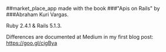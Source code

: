 ##market_place_app
made with the book
###"Apis on Rails"
by
###Abraham Kuri Vargas.

Ruby 2.4.1 & Rails 5.1.3.

Differences are documented at Medium in my first blog post: https://goo.gl/cigBya
